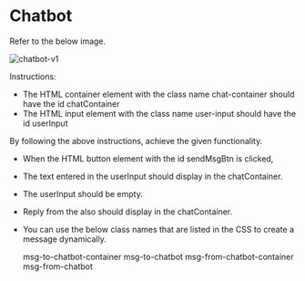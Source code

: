# Chatbot

Refer to the below image.

![chatbot-v1](https://user-images.githubusercontent.com/90957976/136184587-745972bb-ff02-4460-9ad9-249df66079d0.gif)

Instructions:

- The HTML container element with the class name chat-container should have the id chatContainer
- The HTML input element with the class name user-input should have the id userInput

By following the above instructions, achieve the given functionality.

- When the HTML button element with the id sendMsgBtn is clicked,
- The text entered in the userInput should display in the chatContainer.
- The userInput should be empty.
- Reply from the also should display in the chatContainer.

- You can use the below class names that are listed in the CSS to create a message dynamically.

    msg-to-chatbot-container
    msg-to-chatbot
    msg-from-chatbot-container
    msg-from-chatbot
